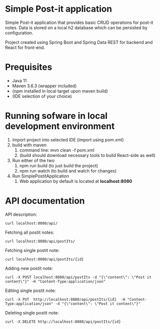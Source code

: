 #  Simple Post-it application
Simple Post-it application that provides basic CRUD operations for post-it notes. 
Data is stored on a local h2 database which can be persisted by configuration.

Project created using Spring Boot and Spring Data REST for backend and React for front-end.

# Prequisites
* Java 11
* Maven 3.6.3 (wrapper included)
* (npm installed in local target upon maven build)
* (IDE selection of your choice)

# Running sofware in local development environment
1. Import project into selected IDE (import using pom.xml)
1. build with maven
    1. command line: mvn clean -f pom.xml
    1. (build should download necessary tools to build React-side as well)
1. Run either of the two
    1. npm run build (to just build the project)
    1. npm run watch (to build and watch for changes)
1. Run SimplePostitApplication
    1. Web application by default is located at **localhost:8080**

 
# API documentation

API description:
```
curl localhost:8080/api/
```

Fetching all postit notes:
```
curl localhost:8080/api/postIts/
```

Fetching single postit note:
```
curl localhost:8080/api/postIts/{id}
```

Adding new postit note:
```
curl -X POST localhost:8080/api/postIts -d "{\"content\": \"Post it content\"}" -H "Content-Type:application/json"
```

Editing single postit note:
```
curl -X PUT  http://localhost:8080/api/postIts/{id}  -H "Content-Type:application/json" -d "{\"content\": \"Post it content\"}"
```

Deleting single postit note:
```
curl -X DELETE http://localhost:8080/api/postIts/{id}
```